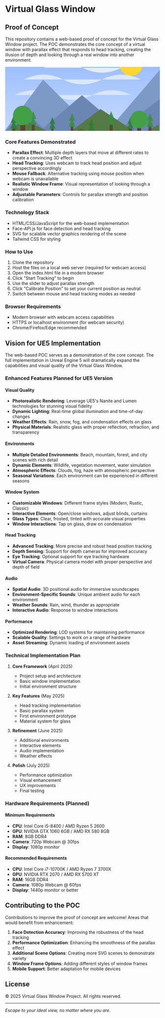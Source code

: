 # Virtual Glass Window

## Proof of Concept

This repository contains a web-based proof of concept for the Virtual Glass Window project. The POC demonstrates the core concept of a virtual window with parallax effect that responds to head tracking, creating the illusion of depth and looking through a real window into another environment.

![Virtual Window POC Screenshot](screenshot_01.png)

### Core Features Demonstrated

- **Parallax Effect**: Multiple depth layers that move at different rates to create a convincing 3D effect
- **Head Tracking**: Uses webcam to track head position and adjust perspective accordingly
- **Mouse Fallback**: Alternative tracking using mouse position when webcam is unavailable
- **Realistic Window Frame**: Visual representation of looking through a window
- **Adjustable Parameters**: Controls for parallax strength and position calibration

### Technology Stack

- HTML/CSS/JavaScript for the web-based implementation
- Face-API.js for face detection and head tracking
- SVG for scalable vector graphics rendering of the scene
- Tailwind CSS for styling

### How to Use

1. Clone the repository
2. Host the files on a local web server (required for webcam access)
3. Open the index.html file in a modern browser
4. Click "Start Tracking" to begin
5. Use the slider to adjust parallax strength
6. Click "Calibrate Position" to set your current position as neutral
7. Switch between mouse and head tracking modes as needed

### Browser Requirements

- Modern browser with webcam access capabilities
- HTTPS or localhost environment (for webcam security)
- Chrome/Firefox/Edge recommended

## Vision for UE5 Implementation

The web-based POC serves as a demonstration of the core concept. The full implementation in Unreal Engine 5 will dramatically expand the capabilities and visual quality of the Virtual Glass Window.

### Enhanced Features Planned for UE5 Version

#### Visual Quality
- **Photorealistic Rendering**: Leverage UE5's Nanite and Lumen technologies for stunning visual fidelity
- **Dynamic Lighting**: Real-time global illumination and time-of-day changes
- **Weather Effects**: Rain, snow, fog, and condensation effects on glass
- **Physical Materials**: Realistic glass with proper reflection, refraction, and transparency

#### Environments
- **Multiple Detailed Environments**: Beach, mountain, forest, and city scenes with rich detail
- **Dynamic Elements**: Wildlife, vegetation movement, water simulation
- **Atmospheric Effects**: Clouds, fog, haze with atmospheric perspective
- **Seasonal Variations**: Each environment can be experienced in different seasons

#### Window System
- **Customizable Windows**: Different frame styles (Modern, Rustic, Classic)
- **Interactive Elements**: Open/close windows, adjust blinds, curtains
- **Glass Types**: Clear, frosted, tinted with accurate visual properties
- **Window Interactions**: Tap on glass, draw on condensation

#### Head Tracking
- **Advanced Tracking**: More precise and robust head position tracking
- **Depth Sensing**: Support for depth cameras for improved accuracy
- **Eye Tracking**: Optional support for eye tracking hardware
- **Virtual Camera**: Physical camera model with proper perspective and depth of field

#### Audio
- **Spatial Audio**: 3D positional audio for immersive soundscapes
- **Environment-Specific Sounds**: Unique ambient audio for each environment
- **Weather Sounds**: Rain, wind, thunder as appropriate
- **Interactive Audio**: Response to window interactions

#### Performance
- **Optimized Rendering**: LOD systems for maintaining performance
- **Scalable Quality**: Settings to work on a range of hardware
- **Asset Streaming**: Dynamic loading of environment assets

### Technical Implementation Plan

1. **Core Framework** (April 2025)
   - Project setup and architecture
   - Basic window implementation
   - Initial environment structure

2. **Key Features** (May 2025)
   - Head tracking implementation
   - Basic parallax system
   - First environment prototype
   - Material system for glass

3. **Refinement** (June 2025)
   - Additional environments
   - Interactive elements
   - Audio implementation
   - Weather effects

4. **Polish** (July 2025)
   - Performance optimization
   - Visual enhancement
   - UX improvements
   - Final testing

### Hardware Requirements (Planned)

#### Minimum Requirements
- **CPU**: Intel Core i5-8400 / AMD Ryzen 5 2600
- **GPU**: NVIDIA GTX 1060 6GB / AMD RX 580 8GB
- **RAM**: 8GB DDR4
- **Camera**: 720p Webcam @ 30fps
- **Display**: 1080p monitor

#### Recommended Requirements
- **CPU**: Intel Core i7-10700K / AMD Ryzen 7 3700X
- **GPU**: NVIDIA RTX 2070 / AMD RX 5700 XT
- **RAM**: 16GB DDR4
- **Camera**: 1080p Webcam @ 60fps
- **Display**: 1440p monitor or better

## Contributing to the POC

Contributions to improve the proof of concept are welcome! Areas that would benefit from enhancement:

1. **Face Detection Accuracy**: Improving the robustness of the head tracking
2. **Performance Optimization**: Enhancing the smoothness of the parallax effect
3. **Additional Scene Options**: Creating more SVG scenes to demonstrate variety
4. **Window Frame Options**: Adding different styles of window frames
5. **Mobile Support**: Better adaptation for mobile devices

## License

© 2025 Virtual Glass Window Project. All rights reserved.

---

*Escape to your ideal view, no matter where you are.*
